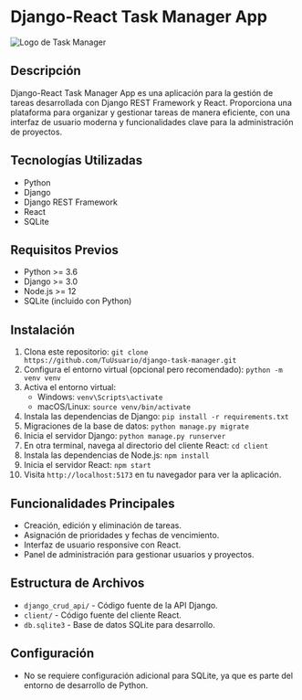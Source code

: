 # Django-React Task Manager App

![Logo de Task Manager](https://skillicons.dev/icons?i=django,react,sqlite,git)

## Descripción

Django-React Task Manager App es una aplicación para la gestión de tareas desarrollada con Django REST Framework y React. Proporciona una plataforma para organizar y gestionar tareas de manera eficiente, con una interfaz de usuario moderna y funcionalidades clave para la administración de proyectos.

## Tecnologías Utilizadas

- Python
- Django
- Django REST Framework
- React
- SQLite

## Requisitos Previos

- Python >= 3.6
- Django >= 3.0
- Node.js >= 12
- SQLite (incluido con Python)

## Instalación

1. Clona este repositorio: `git clone https://github.com/TuUsuario/django-task-manager.git`
2. Configura el entorno virtual (opcional pero recomendado): `python -m venv venv`
3. Activa el entorno virtual:
   - Windows: `venv\Scripts\activate`
   - macOS/Linux: `source venv/bin/activate`
4. Instala las dependencias de Django: `pip install -r requirements.txt`
5. Migraciones de la base de datos: `python manage.py migrate`
6. Inicia el servidor Django: `python manage.py runserver`
7. En otra terminal, navega al directorio del cliente React: `cd client`
8. Instala las dependencias de Node.js: `npm install`
9. Inicia el servidor React: `npm start`
10. Visita `http://localhost:5173` en tu navegador para ver la aplicación.

## Funcionalidades Principales

- Creación, edición y eliminación de tareas.
- Asignación de prioridades y fechas de vencimiento.
- Interfaz de usuario responsive con React.
- Panel de administración para gestionar usuarios y proyectos.

## Estructura de Archivos

- `django_crud_api/` - Código fuente de la API Django.
- `client/` - Código fuente del cliente React.
- `db.sqlite3` - Base de datos SQLite para desarrollo.

## Configuración

- No se requiere configuración adicional para SQLite, ya que es parte del entorno de desarrollo de Python.

